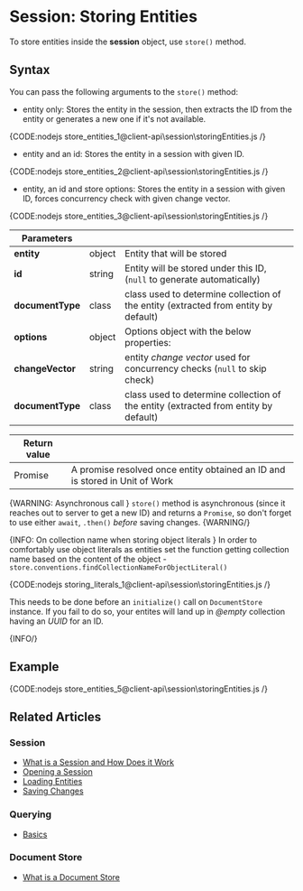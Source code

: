 # Session: Storing Entities

To store entities inside the **session** object, use `store()` method.

## Syntax

You can pass the following arguments to the `store()` method:

- entity only: Stores the entity in the session, then extracts the ID from the entity or generates a new one if it's not available.

{CODE:nodejs store_entities_1@client-api\session\storingEntities.js /}

- entity and an id: Stores the entity in a session with given ID.

{CODE:nodejs store_entities_2@client-api\session\storingEntities.js /}

- entity, an id and store options: Stores the entity in a session with given ID, forces concurrency check with given change vector.

{CODE:nodejs store_entities_3@client-api\session\storingEntities.js /}


| Parameters | | |
| ------------- | ------------- | ----- |
| **entity** | object | Entity that will be stored |
| **id** | string | Entity will be stored under this ID, (`null` to generate automatically) |
| **documentType** | class | class used to determine collection of the entity (extracted from entity by default)|
| **options** | object | Options object with the below properties: |
| **changeVector** | string | entity *change vector* used for concurrency checks (`null` to skip check) |
| **documentType** | class | class used to determine collection of the entity (extracted from entity by default)|

| Return value | |
| ------------- | ----- |
| Promise | A promise resolved once entity obtained an ID and is stored in Unit of Work |

{WARNING: Asynchronous call }
`store()` method is asynchronous (since it reaches out to server to get a new ID) and returns a `Promise`, so don't forget to use either `await`, `.then()` *before* saving changes. 
{WARNING/}

{INFO: On collection name when storing object literals }
In order to comfortably use object literals as entities set the function getting collection name based on the content of the object - `store.conventions.findCollectionNameForObjectLiteral()`

{CODE:nodejs storing_literals_1@client-api\session\storingEntities.js /}

This needs to be done before an `initialize()` call on `DocumentStore` instance. If you fail to do so, your entites will land up in *@empty* collection having an *UUID* for an ID.

{INFO/}

## Example

{CODE:nodejs store_entities_5@client-api\session\storingEntities.js /}

## Related Articles

### Session

- [What is a Session and How Does it Work](../../client-api/session/what-is-a-session-and-how-does-it-work) 
- [Opening a Session](../../client-api/session/opening-a-session)
- [Loading Entities](../../client-api/session/loading-entities)
- [Saving Changes](../../client-api/session/saving-changes)

### Querying

- [Basics](../../indexes/querying/basics)

### Document Store

- [What is a Document Store](../../client-api/what-is-a-document-store)
